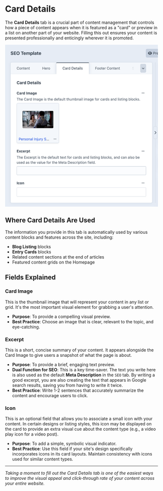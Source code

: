 # Card Details

The **Card Details** tab is a crucial part of content management that controls how a piece of content appears when it is featured as a "card" or preview in a list on another part of your website. Filling this out ensures your content is presented professionally and enticingly wherever it is promoted.

![The Card Details tab in the entry editor, showing the Card Image, Excerpt, and Icon fields clearly](./screenshots/048.png)

## Where Card Details Are Used

The information you provide in this tab is automatically used by various content blocks and features across the site, including:

-   **Blog Listing** blocks
-   **Entry Cards** blocks
-   Related content sections at the end of articles
-   Featured content grids on the Homepage

## Fields Explained

### Card Image

This is the thumbnail image that will represent your content in any list or grid. It's the most important visual element for grabbing a user's attention.

-   **Purpose**: To provide a compelling visual preview.
-   **Best Practice**: Choose an image that is clear, relevant to the topic, and eye-catching.

### Excerpt

This is a short, concise summary of your content. It appears alongside the Card Image to give users a snapshot of what the page is about.

-   **Purpose**: To provide a brief, engaging text preview.
-   **Dual Function for SEO**: This is a key time-saver. The text you write here is also used as the default **Meta Description** in the `SEO` tab. By writing a good excerpt, you are also creating the text that appears in Google search results, saving you from having to write it twice.
-   **Best Practice**: Write 1-2 sentences that accurately summarize the content and encourage users to click.

### Icon

This is an optional field that allows you to associate a small icon with your content. In certain designs or listing styles, this icon may be displayed on the card to provide an extra visual cue about the content type (e.g., a video play icon for a video post).

-   **Purpose**: To add a simple, symbolic visual indicator.
-   **Best Practice**: Use this field if your site's design specifically incorporates icons in its card layouts. Maintain consistency with icons used for similar content types.

---

*Taking a moment to fill out the Card Details tab is one of the easiest ways to improve the visual appeal and click-through rate of your content across your entire website.*